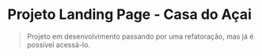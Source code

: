 # Projeto Landing Page - Casa do Açai

> Projeto em desenvolvimento passando por uma refatoração, mas já é possível acessá-lo.